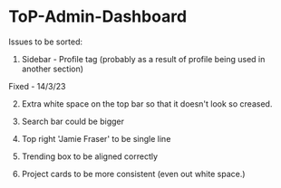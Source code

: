 # ToP-Admin-Dashboard

Issues to be sorted: 

1. Sidebar - Profile tag (probably as a result of profile being used in another section)

Fixed - 14/3/23

2. Extra white space on the top bar so that it doesn't look so creased.

3. Search bar could be bigger

4. Top right 'Jamie Fraser' to be single line 

5. Trending box to be aligned correctly 

6. Project cards to be more consistent (even out white space.)
